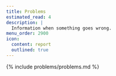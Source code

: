 ```yaml
---
title: Problems
estimated_read: 4
description: |
  Information when something goes wrong.
menu_order: 2900
icon:
  content: report
  outlined: true
---
```


{% include problems/problems.md %}
